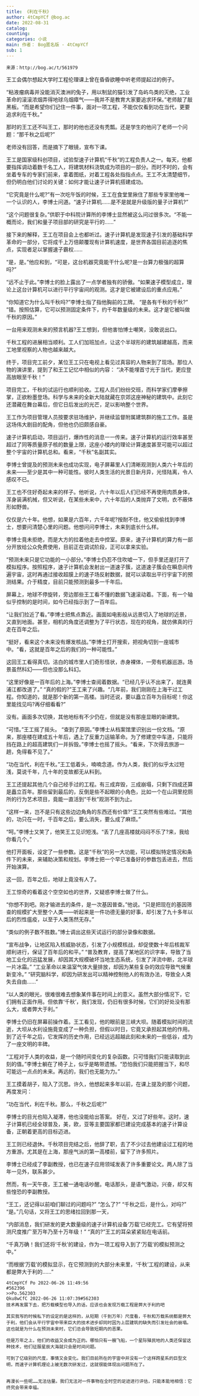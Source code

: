 ```yaml
---
title: 《利在千秋》
author: 4tCmpYCf @bog.ac
date: 2022-08-31
catalog: 
counting: 
categories: 小说
main: 作者： Bog匿名版 - 4tCmpYCf
sub: 1
---
```

    来源：http://bog.ac/t/561979

王工会偶尔想起大学时工程伦理课上曾在昏昏欲睡中听老师提起过的例子。

“粘液瘤病毒并没能消灭澳洲的兔子，用以制鼠的猫引发了岛屿鸟类的灭绝，工业革命的滚滚浓烟弄得地球乌烟瘴气——我并不是教育大家要追求环保。”老师敲了敲黑板。“而是希望你们记住一件事，面对一项工程，不能仅仅看到功在当代，更要追求利在千秋。”

那时的王工还不叫王工，那时的他也还没有秃瓢。还是学生的他问了老师一个问题：“那千秋之后呢?”

老师没有回答，而是摘下了眼镜，宣布下课。


王工是国家级科创项目，试验型速子计算机“千秋”的工程负责人之一。每天，他都要指挥调动着数千名工人，将建筑材料浇筑成为项目的一部分。而时不时的，会有坐着专车的专家们前来，拿着图纸，对着工程各处指指点点。王工不太清楚细节，但仍明白他们讨论的关键：如何才能让速子计算机搭建成功。

“它究竟是什么呢?”有一次吃午饭的时候，王工在食堂里揪住了那些专家里他唯一一个认识的人，李博士问道。“速子计算机……是不是就是升级版的量子计算机?”

“这个问题很复杂。”供职于中科院计算所的李博士显然被这么问过很多次。“不能一概而论，我们和量子项目部的研究是平行的……”

接下来的解释，王工在项目会上也都听过。速子计算机是发现速子引发的基础科学革命的一部分，它将成千上万倍颠覆现有计算机速度，是世界各国目前追逐的焦点，实现者足以掌握速子霸权……

“是，是。”他应和到，“可是，这台机器究竟能干什么呢?是一台算力极强的超算吗?”

“远不止于此。”李博士的脸上露出了一点学者独有的骄傲。“如果速子模型成立，理论上这台计算机可以进行平行宇宙间的观测。这才是它被建设后的重点应用。”

“你知道它为什么叫千秋吗?”李博士指了指他胸前的工牌。
“是各有千秋的千秋?”
“错。按照估算，它可以预测固定条件下，约千年数量级的未来。这才是它被叫做千秋的原因。”

一台用来观测未来的预言机器?王工想到，但他害怕博士嘲笑，没敢说出口。

千秋工程的进展相当顺利。工人们加班加点，让这个半球形的建筑越建越高，而来工地里视察的人物也越来越大。

终于，项目完工前夕，某位王工只在电视上看见过真容的人物来到了现场。那位人物的演讲里，提到了和王工记忆中相似的内容：
“决不能埋首寸光于当代，更应登高放眼至千秋！”


项目完工，千秋的试运行也顺利验收。工程人员们纷纷交班，而科学家们摩拳擦掌，正欲粉墨登场。科学与未来的全新大陆就藏在京郊这座神秘的建筑中。此刻它还潜藏在舞台幕后，但它日后发出的光芒，足以影响整个世界。

王工作为项目管理人员按要求驻场维护，并继续监督附属建筑群的施工工作。虽是这场伟大剧目的配角，但他也仍旧颇感自豪。


速子计算机启动，项目运行，爆炸性的消息一一传来。速子计算机的运行效率甚至超过了同等质量原子核的数量上限，这座小楼内的理论计算速度甚至可能可以超过整个宇宙的计算机总和。看来，“千秋”名副其实。

李博士曾提及的预测未来也成功实现，电子屏幕里人们清晰观测到人类六十年后的未来——至少是其中一种可能性。彼时人类生活的光景日新月异，光怪陆离，令人感叹不已。

王工也不住好奇起未来的样子。他听说，六十年以后人们已经不再使用肉质身体，浑身装满机械，但又听说，在某些未来中，六十年后的人类抛弃了文明，衣不蔽体形如野兽。

仅仅是六十年。他想，如果是六百年，六千年呢?按耐不住，他又偷偷找到李博士，想要问清楚心里的问题。他想问问李博士，未来到底长什么样。

李博士竟未拒绝，而是大方的拉着他走去中控室。原来，速子计算机的算力有一部分开放给公众免费使用，目前正在调试阶段，正可以拿来实验。

“预测未来只是它功能的一小部分。”李博士仍忍不住吹嘘一下，但手里还是打开了模拟程序。按照程序，速子计算机会发射出一道速子簇，这道速子簇会在瞬息间传遍宇宙，这时再通过接收超膜上的速子场反射数据，就可以读取出平行宇宙下的预测结果。介于精度，目前只能预测到最多一千年后。

屏幕上，地球不停旋转，旁边那些王工看不懂的数据飞速滚动着。下面，有一个轴似乎控制的是时间，如今已经指示到了一百年后。

“让我们拉近了看。”李博士把焦点靠近。画面如电影般从远景切入了地球的近景，又直到地面。甚至，相机的角度还调整为了平行状态，现在的视角，就仿佛真的行走在百年之后。

“挺好，看来这个未来没有爆发核战。”李博士打开搜索，把视角切到一座城市中。“看，这就是百年之后的我们的一种可能性。”

这回王工看得真切。洁白的城市里人们奇形怪状，赤身裸体，一旁有机器巡游。场景虽然科幻——但也没那么科幻。

“这里好像是一百年后的上海。”李博士查阅着数据。“已经几乎认不出来了，就连黄浦江都改道了。”
“真的假的?”王工来了兴趣。“几年前，我们刚刚在上海干过工程。你知道的，就是那个新的第一高楼。当时还说，要以矗立百年为目标呢！你这里能找见吗?再仔细看看?”

没有。画面多次切换，其他地标有不少仍在，但就是没有那座显眼的新建筑。

“可惜。”王工摇了摇头。
“查到了原因。”李博士从档案馆里识别出一份文档。“原来，那座楼在建成五十年后，遇上了反重力运输革命。为了修建空中车道，只能将挡在路上的超高建筑们一并拆毁。”李博士也摇了摇头。“看来，下次得去旅游一趟，免得看不见了。”

“功在当代，利在千秋。”王工低着头，喃喃念道。作为人类，我们的似乎太过短浅，莫说千年，几十年的变故都无从料到。

王工还提起其他几个自己经手过的工程。有三成弃毁，三成崩塌，只剩下四成还算是矗立百年。那些留到最后的，反倒是些不起眼的小角色，比如一个在山洞里挖厕所的行为艺术项目，竟能一直活到“千秋”观测不到为止。

“这样一来，岂不是只有这些边边角角的东西还有价值?”王工突然有些难过。“其他的，功只在一时，千百年之后，要么消失，要么成了麻烦。”

“呵。”李博士又笑了，他笑王工见识短浅。“丢了几座高楼就闷闷不乐了?来，我给你看几个。”

他打开面板，设定了一些参数。这是“千秋”的另一大功能，可以模拟特定情况和条件下的未来，来辅助决策和规划。李博士把一个早已准备好的参数包丢进去，然后开始演算。

这一回，百年之后，地球上竟没有人了。

王工惊奇的看着这个空空如也的世界，又疑惑李博士做了什么。

“你想不到吧。刚才输进去的条件，是一次基因普查。”他说。“只是把现在的基因筛查的规模扩大至整个人类——听起来是一件功德无量的好事，却引发了九十多年以后的烈性瘟疫，以至于人类荡然无存。”

“类似的例子数不胜数。”博士调出这些天试运行的部分录像和数据。

“宣布战争，让地区陷入核威胁状态，引发了小规模核战，却促使数十年后核裁军顺利进行，保证了百年后的和平。”
“普及教育，提高了某地区的识字率，导致了当地工业化的迅猛发展，却因其大规模破坏当地生态系统，引发了洋流中断，北半球一片冰霜。”
“工业革命以来温室气体大量排放，却因为某些复杂的效应导致气候重新变冷。”
“研究脑科学，却因为研发出可以精神控制他人的有效办法，导致全人类失去自由……”

“以人类的眼光，很难很难去想象某件事在时间上的意义。虽然大部分情况下，它们拥有正面作用。但依靠‘千秋’，我们发现，仍旧有很多时候，它们的好处没有那么大，或者弊大于利。”

李博士仍旧在屏幕前操作着。王工看见，他的眼前是三峡大坝。随着模拟时间的流逝，大坝从水利设施竟变成了一种负担，但假以时日，它竟又承担起其他的作用。到了近千年之后，它发挥的历史作用，已经远远超越此刻和未来的一些低谷，成为了一座文明的丰碑。

“工程对于人类的收益，是一个随时间变化的复杂函数。只可惜我们只能读取到此刻的值。”李博士躺在了椅子上，似乎是略带遗憾。“恐怕我们只能把握当下，和尽可能远一点点的未来。再远的，我们也无能为力。”

王工摸着胡子，陷入了沉思。许久，他想起来多年以前，在课上提及的那个问题，再度发问：

“功在当代，利在千秋。那么，千秋之后呢?”

李博士的目光也陷入凝滞，他也没能给出答案。
好在，又过了好些年。这时，速子计算机已经全球普及，美，欧，亚等主要国家都已建设完成基本的速子计算设备，正朝着更高的目标迈进。

王工则已经退休。千秋项目完结之后，他辞了职，去了不少过去他建设过工程的地方重游。尤其是在上海，那座气派的第一高楼前，留下了许多照片。

李博士已经成了李副教授，也已在速子应用领域发表了许多重要论文。两人除了当年一见外，联系甚少。


然而，有一天午夜，王工被一通电话吵醒。电话那头，是语气激动，兴奋，却又有些惶恐的李副教授。

“王工，还记得以前咱们聊过的问题吗?”
“怎么了?”
“千秋之后，是什么，对吗?”
“是。”几句话，又将王工的思绪拉回到那一天，

“内部消息，我们研发的更大数量级的速子计算机设备‘万载’已经完工。它有望将预测尺度推广至万年乃至十万年级！”
“真的?”王工的耳朵紧紧贴在电话前。

“千真万确！我们还将‘千秋’的建设，作为一项工程导入到了‘万载’的模拟预测之中。”

“而根据‘万载’的模拟显示，在它预测到的大部分未来里，‘千秋’工程的建设，从来都是弊大于利的……”


    4tCmpYCf Po	2022-06-26 11:49:56
    #562396
    >>Po.562303
    Qku8wCfC 2022-06-26 11:07:39#562303
    技术再发展下去，把万载模型也导入的话，应该也会发现万载工程是弊大于利的吧

    其实我写的时候私下的设定的是这样的，从短期（千到万年）尺度看，千秋和万载系统都是弊大于利，他们会从平行宇宙中带来巨大的技术进步却同时因为上层建筑的缺失而引发社会的崩塌。这也就是为什么在预测未来时，它们总会导致短期内的恶果。

    但是万年之上，他们的收益又会成为正的。哪怕只有一艘飞船，一个星际殖民地的人类还保留这种技术，他们征服星辰大海就只会是时间问题。

    可到了亿级别的尺度，事情又会变化。我们目前所在的宇宙中并没有一个这样跨星系的巨型文明，而速子计算机理论上被无数次研发过，这就很能体现出问题所在了。


    再漫长一些呢……无法估量。我们无法对一件事物在全时空的足迹进行评估，只能本能地相信：它终究会带来幸福。

